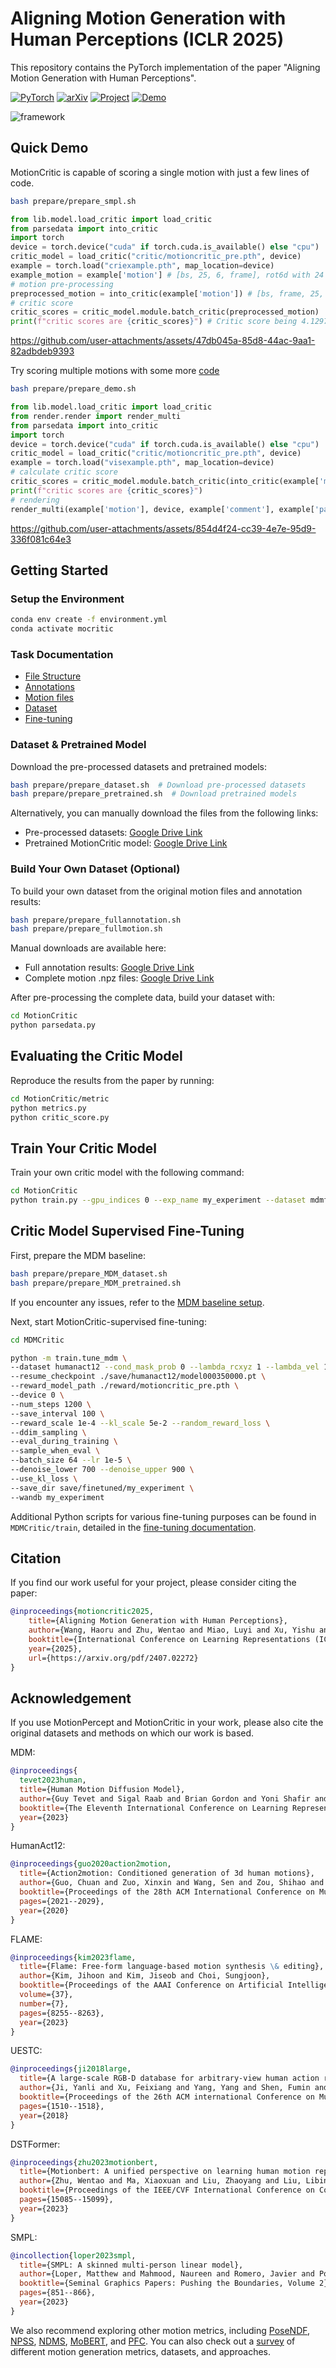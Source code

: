 # Aligning Motion Generation with Human Perceptions (ICLR 2025)

This repository contains the PyTorch implementation of the paper "Aligning Motion Generation with Human Perceptions". 
<!-- submitted to NeurIPS 2024, D&B track. -->


<a href="https://pytorch.org/get-started/locally/"><img alt="PyTorch" src="https://img.shields.io/badge/PyTorch-ee4c2c?logo=pytorch&logoColor=white"></a> [![arXiv](https://img.shields.io/badge/arXiv-2407.02272-b31b1b.svg)](https://arxiv.org/abs/2407.02272) <a href="https://motioncritic.github.io/"><img alt="Project" src="https://img.shields.io/badge/-Project%20Page-lightgrey?logo=Google%20Chrome&color=informational&logoColor=white"></a> <a href="https://youtu.be/sfFFWTpQcEQ"><img alt="Demo" src="https://img.shields.io/badge/-Demo-ea3323?logo=youtube"> </a>

![framework](https://github.com/ou524u/MotionCritic/assets/92263178/215232a3-6499-404a-9475-a877c63e3dd7)

## Quick Demo
MotionCritic is capable of scoring a single motion with just a few lines of code.
```bash
bash prepare/prepare_smpl.sh
```

```python
from lib.model.load_critic import load_critic
from parsedata import into_critic
import torch
device = torch.device("cuda" if torch.cuda.is_available() else "cpu")
critic_model = load_critic("critic/motioncritic_pre.pth", device)
example = torch.load("criexample.pth", map_location=device)
example_motion = example['motion'] # [bs, 25, 6, frame], rot6d with 24 SMPL joints and 1 XYZ root location
# motion pre-processing
preprocessed_motion = into_critic(example['motion']) # [bs, frame, 25, 3], axis-angle with 24 SMPL joints and 1 XYZ root location
# critic score
critic_scores = critic_model.module.batch_critic(preprocessed_motion)
print(f"critic scores are {critic_scores}") # Critic score being 4.1297 in this case
```


https://github.com/user-attachments/assets/47db045a-85d8-44ac-9aa1-82adbdeb9393



Try scoring multiple motions with some more [code](MotionCritic/visexample.py) 
```bash
bash prepare/prepare_demo.sh
```
```python
from lib.model.load_critic import load_critic
from render.render import render_multi
from parsedata import into_critic
import torch
device = torch.device("cuda" if torch.cuda.is_available() else "cpu")
critic_model = load_critic("critic/motioncritic_pre.pth", device)
example = torch.load("visexample.pth", map_location=device)
# calculate critic score
critic_scores = critic_model.module.batch_critic(into_critic(example['motion']))
print(f"critic scores are {critic_scores}")
# rendering
render_multi(example['motion'], device, example['comment'], example['path'])
```



https://github.com/user-attachments/assets/854d4f24-cc39-4e7e-95d9-336f081c64e3




## Getting Started

### Setup the Environment

```bash
conda env create -f environment.yml
conda activate mocritic
```

### Task Documentation

- [File Structure](docs/filestructure.md)
- [Annotations](docs/annotation.md)
- [Motion files](docs/motion.md)
- [Dataset](docs/dataset.md)
- [Fine-tuning](docs/finetuning.md)

### Dataset & Pretrained Model

Download the pre-processed datasets and pretrained models:

```bash
bash prepare/prepare_dataset.sh  # Download pre-processed datasets
bash prepare/prepare_pretrained.sh  # Download pretrained models
```

Alternatively, you can manually download the files from the following links:
- Pre-processed datasets: [Google Drive Link](https://drive.google.com/file/d/1H5MAPBIAygGV5HSa2yIftWDdGq4fPEXB/view?usp=drive_link)
- Pretrained MotionCritic model: [Google Drive Link](https://drive.google.com/file/d/1vifu1vktjCWDpyPpzGPugzHNalhsaMpq/view?usp=drive_link)


### Build Your Own Dataset (Optional)

To build your own dataset from the original motion files and annotation results:

```bash
bash prepare/prepare_fullannotation.sh
bash prepare/prepare_fullmotion.sh
```

Manual downloads are available here:
- Full annotation results: [Google Drive Link](https://drive.google.com/file/d/1TpZ0nVvx2c84rYGmHsdLgNbu8gBwLGkA/view?usp=sharing)
- Complete motion .npz files: [Google Drive Link](https://drive.google.com/file/d/1oM9B1InRkEpKu6-Y5sJ9Z-7DY7hemEpN/view?usp=drive_link)

After pre-processing the complete data, build your dataset with:

```bash
cd MotionCritic
python parsedata.py
```


## Evaluating the Critic Model

Reproduce the results from the paper by running:

```bash
cd MotionCritic/metric
python metrics.py
python critic_score.py
```


## Train Your Critic Model

Train your own critic model with the following command:

```bash
cd MotionCritic
python train.py --gpu_indices 0 --exp_name my_experiment --dataset mdmfull_shuffle --save_latest --lr_decay --big_model
```

## Critic Model Supervised Fine-Tuning

First, prepare the MDM baseline:

```bash
bash prepare/prepare_MDM_dataset.sh
bash prepare/prepare_MDM_pretrained.sh
```

If you encounter any issues, refer to the [MDM baseline setup](https://github.com/GuyTevet/motion-diffusion-model).

Next, start MotionCritic-supervised fine-tuning:

```bash
cd MDMCritic

python -m train.tune_mdm \
--dataset humanact12 --cond_mask_prob 0 --lambda_rcxyz 1 --lambda_vel 1 --lambda_fc 1 \
--resume_checkpoint ./save/humanact12/model000350000.pt \
--reward_model_path ./reward/motioncritic_pre.pth \
--device 0 \
--num_steps 1200 \
--save_interval 100 \
--reward_scale 1e-4 --kl_scale 5e-2 --random_reward_loss \
--ddim_sampling \
--eval_during_training \
--sample_when_eval \
--batch_size 64 --lr 1e-5 \
--denoise_lower 700 --denoise_upper 900 \
--use_kl_loss \
--save_dir save/finetuned/my_experiment \
--wandb my_experiment
```

Additional Python scripts for various fine-tuning purposes can be found in `MDMCritic/train`, detailed in the [fine-tuning documentation](docs/finetuning.md).


## Citation
If you find our work useful for your project, please consider citing the paper:
```bibtex
@inproceedings{motioncritic2025,
    title={Aligning Motion Generation with Human Perceptions},
    author={Wang, Haoru and Zhu, Wentao and Miao, Luyi and Xu, Yishu and Gao, Feng and Tian, Qi and Wang, Yizhou},
    booktitle={International Conference on Learning Representations (ICLR)},
    year={2025},
    url={https://arxiv.org/pdf/2407.02272}
}
```

## Acknowledgement

If you use MotionPercept and MotionCritic in your work, please also cite the original datasets and methods on which our work is based.

MDM:

```bibtex
@inproceedings{
  tevet2023human,
  title={Human Motion Diffusion Model},
  author={Guy Tevet and Sigal Raab and Brian Gordon and Yoni Shafir and Daniel Cohen-or and Amit Haim Bermano},
  booktitle={The Eleventh International Conference on Learning Representations },
  year={2023}
}
```

HumanAct12:

```bibtex
@inproceedings{guo2020action2motion,
  title={Action2motion: Conditioned generation of 3d human motions},
  author={Guo, Chuan and Zuo, Xinxin and Wang, Sen and Zou, Shihao and Sun, Qingyao and Deng, Annan and Gong, Minglun and Cheng, Li},
  booktitle={Proceedings of the 28th ACM International Conference on Multimedia},
  pages={2021--2029},
  year={2020}
}
```

FLAME:

```bibtex
@inproceedings{kim2023flame,
  title={Flame: Free-form language-based motion synthesis \& editing},
  author={Kim, Jihoon and Kim, Jiseob and Choi, Sungjoon},
  booktitle={Proceedings of the AAAI Conference on Artificial Intelligence},
  volume={37},
  number={7},
  pages={8255--8263},
  year={2023}
}
```

UESTC:

```bibtex
@inproceedings{ji2018large,
  title={A large-scale RGB-D database for arbitrary-view human action recognition},
  author={Ji, Yanli and Xu, Feixiang and Yang, Yang and Shen, Fumin and Shen, Heng Tao and Zheng, Wei-Shi},
  booktitle={Proceedings of the 26th ACM international Conference on Multimedia},
  pages={1510--1518},
  year={2018}
}
```

DSTFormer:

```bibtex
@inproceedings{zhu2023motionbert,
  title={Motionbert: A unified perspective on learning human motion representations},
  author={Zhu, Wentao and Ma, Xiaoxuan and Liu, Zhaoyang and Liu, Libin and Wu, Wayne and Wang, Yizhou},
  booktitle={Proceedings of the IEEE/CVF International Conference on Computer Vision},
  pages={15085--15099},
  year={2023}
}
```

SMPL:

```bibtex
@incollection{loper2023smpl,
  title={SMPL: A skinned multi-person linear model},
  author={Loper, Matthew and Mahmood, Naureen and Romero, Javier and Pons-Moll, Gerard and Black, Michael J},
  booktitle={Seminal Graphics Papers: Pushing the Boundaries, Volume 2},
  pages={851--866},
  year={2023}
}
```

We also recommend exploring other motion metrics, including [PoseNDF](https://arxiv.org/abs/2207.13807), [NPSS](https://arxiv.org/abs/1809.03036), [NDMS](http://gall.cv-uni-bonn.de/download/jgall_forecastintention_3dv21.pdf), [MoBERT](https://arxiv.org/abs/2309.10248), and [PFC](https://arxiv.org/abs/2211.10658). You can also check out a [survey](https://arxiv.org/abs/2307.10894) of different motion generation metrics, datasets, and approaches.



